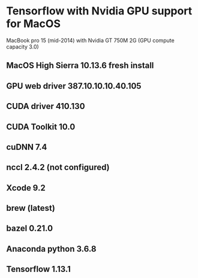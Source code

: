 # Tensorflow with Nvidia GPU support for MacOS
MacBook pro 15 (mid-2014) with Nvidia GT 750M 2G (GPU compute capacity 3.0)

## MacOS High Sierra 10.13.6 fresh install

## GPU web driver 387.10.10.10.40.105

## CUDA driver 410.130
## CUDA Toolkit 10.0
## cuDNN 7.4
## nccl 2.4.2  (not configured)
## Xcode 9.2

## brew (latest)
## bazel 0.21.0

## Anaconda python 3.6.8
## Tensorflow 1.13.1
